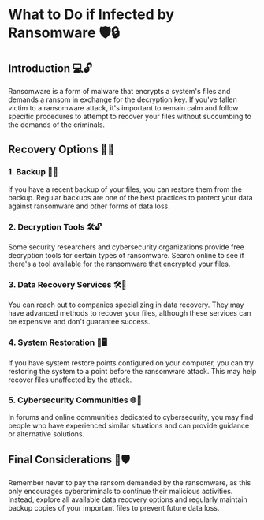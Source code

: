# What to Do if Infected by Ransomware 🛡️🔒

## Introduction 💻🔓

Ransomware is a form of malware that encrypts a system's files and demands a ransom in exchange for the decryption key. If you've fallen victim to a ransomware attack, it's important to remain calm and follow specific procedures to attempt to recover your files without succumbing to the demands of the criminals.

## Recovery Options 🔄💾

### 1. Backup 📂💾

If you have a recent backup of your files, you can restore them from the backup. Regular backups are one of the best practices to protect your data against ransomware and other forms of data loss.

### 2. Decryption Tools 🛠️🔓

Some security researchers and cybersecurity organizations provide free decryption tools for certain types of ransomware. Search online to see if there's a tool available for the ransomware that encrypted your files.

### 3. Data Recovery Services 🛠️💼

You can reach out to companies specializing in data recovery. They may have advanced methods to recover your files, although these services can be expensive and don't guarantee success.

### 4. System Restoration 🔄🖥️

If you have system restore points configured on your computer, you can try restoring the system to a point before the ransomware attack. This may help recover files unaffected by the attack.

### 5. Cybersecurity Communities 🌐💬

In forums and online communities dedicated to cybersecurity, you may find people who have experienced similar situations and can provide guidance or alternative solutions.

## Final Considerations 🤔🛡️

Remember never to pay the ransom demanded by the ransomware, as this only encourages cybercriminals to continue their malicious activities. Instead, explore all available data recovery options and regularly maintain backup copies of your important files to prevent future data loss.
